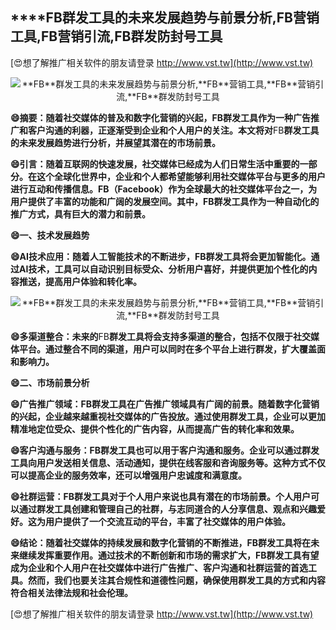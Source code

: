 ## ****FB**群发工具的未来发展趋势与前景分析,**FB**营销工具,**FB**营销引流,**FB**群发防封号工具**

[😍想了解推广相关软件的朋友请登录 http://www.vst.tw](http://www.vst.tw)

 <center><img src="https://vst.tw/MP4/tuiguang/png/2.png" alt="**FB**群发工具的未来发展趋势与前景分析,**FB**营销工具,**FB**营销引流,**FB**群发防封号工具"></center>

**😄摘要：随着社交媒体的普及和数字化营销的兴起，**FB**群发工具作为一种广告推广和客户沟通的利器，正逐渐受到企业和个人用户的关注。本文将对**FB**群发工具的未来发展趋势进行分析，并展望其潜在的市场前景。**

**😄引言：随着互联网的快速发展，社交媒体已经成为人们日常生活中重要的一部分。在这个全球化世界中，企业和个人都希望能够利用社交媒体平台与更多的用户进行互动和传播信息。**FB**（Facebook）作为全球最大的社交媒体平台之一，为用户提供了丰富的功能和广阔的发展空间。其中，**FB**群发工具作为一种自动化的推广方式，具有巨大的潜力和前景。**

**😄一、技术发展趋势**

**😄AI技术应用：随着人工智能技术的不断进步，**FB**群发工具将会更加智能化。通过AI技术，工具可以自动识别目标受众、分析用户喜好，并提供更加个性化的内容推送，提高用户体验和转化率。**

 <center><img src="https://vst.tw/MP4/tuiguang/png/1.png" alt="**FB**群发工具的未来发展趋势与前景分析,**FB**营销工具,**FB**营销引流,**FB**群发防封号工具"></center>

**😄多渠道整合：未来的**FB**群发工具将会支持多渠道的整合，包括不仅限于社交媒体平台。通过整合不同的渠道，用户可以同时在多个平台上进行群发，扩大覆盖面和影响力。**

**😄二、市场前景分析**

**😄广告推广领域：**FB**群发工具在广告推广领域具有广阔的前景。随着数字化营销的兴起，企业越来越重视社交媒体的广告投放。通过使用群发工具，企业可以更加精准地定位受众、提供个性化的广告内容，从而提高广告的转化率和效果。**

**😄客户沟通与服务：**FB**群发工具也可以用于客户沟通和服务。企业可以通过群发工具向用户发送相关信息、活动通知，提供在线客服和咨询服务等。这种方式不仅可以提高企业的服务效率，还可以增强用户忠诚度和满意度。**

**😄社群运营：**FB**群发工具对于个人用户来说也具有潜在的市场前景。个人用户可以通过群发工具创建和管理自己的社群，与志同道合的人分享信息、观点和兴趣爱好。这为用户提供了一个交流互动的平台，丰富了社交媒体的用户体验。**

**😄结论：随着社交媒体的持续发展和数字化营销的不断推进，**FB**群发工具将在未来继续发挥重要作用。通过技术的不断创新和市场的需求扩大，**FB**群发工具有望成为企业和个人用户在社交媒体中进行广告推广、客户沟通和社群运营的首选工具。然而，我们也要关注其合规性和道德性问题，确保使用群发工具的方式和内容符合相关法律法规和社会伦理。**

[😍想了解推广相关软件的朋友请登录 http://www.vst.tw](http://www.vst.tw)



